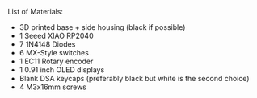 List of Materials:
- 3D printed base + side housing (black if possible)
- 1 Seeed XIAO RP2040
- 7 1N4148 Diodes
- 6 MX-Style switches
- 1 EC11 Rotary encoder
- 1 0.91 inch OLED displays
- Blank DSA keycaps (preferably black but white is the second choice)
- 4 M3x16mm screws